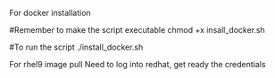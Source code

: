 For docker installation

#Remember to make the script executable
chmod +x insall_docker.sh

#To run the script
./install_docker.sh


For rhel9 image pull
Need to log into redhat, get ready the credentials


